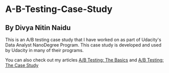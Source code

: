 # A-B-Testing-Case-Study
## By Divya Nitin Naidu

This is an A/B testing case study that I have worked on as part of Udacity's Data Analyst NanoDegree Program. This case study is developed and used by Udacity in many of their programs.


You can also check out my articles [A/B Testing: The Basics](https://towardsdatascience.com/a-b-testing-the-basics-86d6d98525c9?source=friends_link&sk=86434b44e90841eb1a30e7e7cc2760eb) and [A/B Testing: The Case Study](https://towardsdatascience.com/a-b-testing-the-case-study-1030a94f3c4b?source=friends_link&sk=6b7a5e55d3c15bfe53120cb8501535d5)
